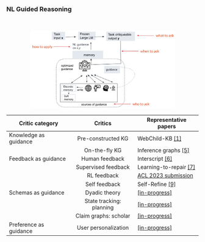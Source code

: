 
###    NL Guided Reasoning
<br/>
  <p align="center">
    <img width="75%" src="https://raw.githubusercontent.com/nikett/about/main/nl-guided-reasoning-annotated.jpg" />
  </p>


<!-- ![NL Guided Reasoning](https://raw.githubusercontent.com/nikett/about/main/nl-guided-reasoning-annotated.jpg)   -->


|Critic category        | Critics                 | Representative papers     |   
|---           |:-:|---  | 
|Knowledge as guidance  |Pre-constructed KG       | WebChild-KB [[1]](https://www.mpi-inf.mpg.de/departments/databases-and-information-systems/research/yago-naga/commonsense/webchild)       | 
|                       |On-the-fly KG            | Inference graphs [[5]](https://aclanthology.org/2021.findings-acl.456.pdf)  | 
|Feedback as guidance   |Human feedback           | Interscript [[6]](https://www.semanticscholar.org/paper/Interscript%3A-A-dataset-for-interactive-learning-of-Tandon-Madaan/07d5bba7d2bc511c88eb143a926d3c297298ad15) | 
|                       |Supervised feedback      | Learning-to-repair [[7]](https://aclanthology.org/2022.findings-naacl.26/)| 
|                       |RL feedback              | [ACL 2023 submission](https://niket.tandon.info)   | 
|                       |Self feedback            | Self-Refine [[9]](https://selfrefine.info/)      | 
|Schemas as guidance    |Dyadic theory            | [[in-progress]](https://github.com/allenai/emma/tree/dev)           | 
|                       |State tracking: planning | [[in-progress]](https://github.com/allenai/openpi_v2)           |   
|                       |Claim graphs: scholar    | [[in-progress]](https://github.com/nikett/claimgraph)           |  
|Preference as guidance |User personalization     | [[in-progress]](https://niket.tandon.info)           | 






